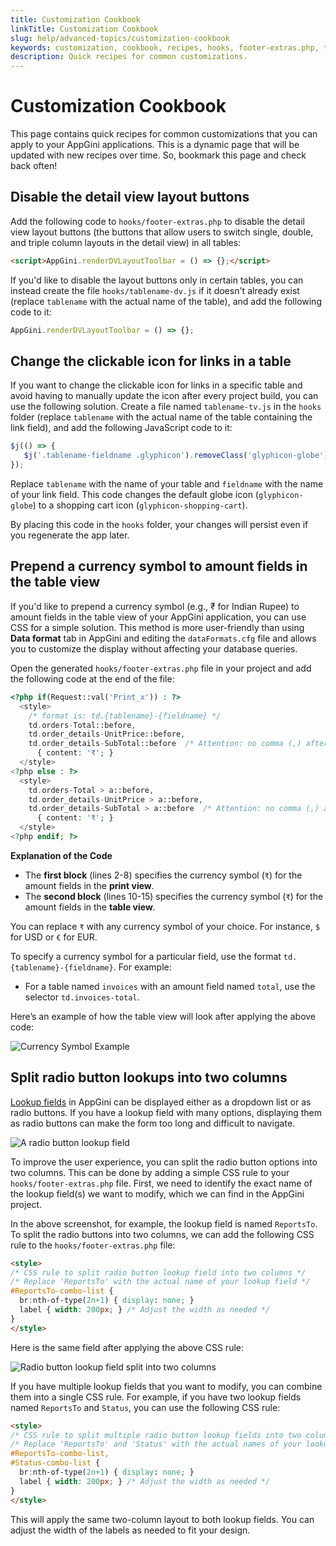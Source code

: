 ```yaml
---
title: Customization Cookbook 
linkTitle: Customization Cookbook
slug: help/advanced-topics/customization-cookbook
keywords: customization, cookbook, recipes, hooks, footer-extras.php, tablename-dv.js
description: Quick recipes for common customizations.
---
```


# Customization Cookbook

This page contains quick recipes for common customizations that you can apply to your AppGini applications. This is a dynamic page that will be updated with new recipes over time.
So, bookmark this page and check back often!

## Disable the detail view layout buttons

Add the following code to `hooks/footer-extras.php` to disable the detail view layout buttons (the buttons that allow users to switch single, double, and triple column layouts in the detail view) in all tables:

```html
<script>AppGini.renderDVLayoutToolbar = () => {};</script>
```

If you'd like to disable the layout buttons only in certain tables, you can instead create the file `hooks/tablename-dv.js` if it doesn't already exist (replace `tablename` with the actual name of the table), and add the following code to it:

```js
AppGini.renderDVLayoutToolbar = () => {};
```


## Change the clickable icon for links in a table

If you want to change the clickable icon for links in a specific table and avoid having to manually update the icon after every project build, you can use the following solution. Create a file named `tablename-tv.js` in the `hooks` folder (replace `tablename` with the actual name of the table containing the link field), and add the following JavaScript code to it:

```js
$j(() => {
   $j('.tablename-fieldname .glyphicon').removeClass('glyphicon-globe').addClass('glyphicon-shopping-cart');
});
```

Replace `tablename` with the name of your table and `fieldname` with the name of your link field. This code changes the default globe icon (`glyphicon-globe`) to a shopping cart icon (`glyphicon-shopping-cart`). 

By placing this code in the `hooks` folder, your changes will persist even if you regenerate the app later.


## Prepend a currency symbol to amount fields in the table view

If you'd like to prepend a currency symbol (e.g., ₹ for Indian Rupee) to amount fields in the table view of your AppGini application, you can use CSS for a simple solution. This method is more user-friendly than using **Data format** tab in AppGini and editing the `dataFormats.cfg` file and allows you to customize the display without affecting your database queries.

Open the generated `hooks/footer-extras.php` file in your project and add the following code at the end of the file:

```php
<?php if(Request::val('Print_x')) : ?>
  <style>
    /* format is: td.{tablename}-{fieldname} */
    td.orders-Total::before,
    td.order_details-UnitPrice::before,
    td.order_details-SubTotal::before  /* Attention: no comma (,) after last field! */
      { content: '₹'; }
  </style>
<?php else : ?>
  <style>
    td.orders-Total > a::before,
    td.order_details-UnitPrice > a::before,
    td.order_details-SubTotal > a::before  /* Attention: no comma (,) after last field! */
      { content: '₹'; }
  </style>
<?php endif; ?>
```

**Explanation of the Code**

- The **first block** (lines 2-8) specifies the currency symbol (`₹`) for the amount fields in the **print view**.
- The **second block** (lines 10-15) specifies the currency symbol (`₹`) for the amount fields in the **table view**.

You can replace `₹` with any currency symbol of your choice. For instance, `$` for USD or `€` for EUR.

To specify a currency symbol for a particular field, use the format `td.{tablename}-{fieldname}`. For example:

- For a table named `invoices` with an amount field named `total`, use the selector `td.invoices-total`.

Here’s an example of how the table view will look after applying the above code:

![Currency Symbol Example](https://cdn.bigprof.com/images/currency-symbol-in-table-view.png)


## Split radio button lookups into two columns

[Lookup fields](../working-with-projects/understanding-lookup-fields.md) in AppGini can be displayed either as a dropdown list or as radio buttons. If you have a lookup field with many options, displaying them as radio buttons can make the form too long and difficult to navigate.

![A radio button lookup field](https://cdn.bigprof.com/images/radio-button-lookup-field.png)

To improve the user experience, you can split the radio button options into two columns. This can be done by adding a simple CSS rule to your `hooks/footer-extras.php` file. First, we need to identify the exact name of the lookup field(s) we want to modify, which we can find in the AppGini project.

In the above screenshot, for example, the lookup field is named `ReportsTo`. To split the radio buttons into two columns, we can add the following CSS rule to the `hooks/footer-extras.php` file:

```html
<style>
/* CSS rule to split radio button lookup field into two columns */
/* Replace 'ReportsTo' with the actual name of your lookup field */
#ReportsTo-combo-list {
  br:nth-of-type(2n+1) { display: none; }
  label { width: 200px; } /* Adjust the width as needed */
}
</style>
```

Here is the same field after applying the above CSS rule:

![Radio button lookup field split into two columns](https://cdn.bigprof.com/images/radio-button-lookup-field-split.png)

If you have multiple lookup fields that you want to modify, you can combine them into a single CSS rule. For example, if you have two lookup fields named `ReportsTo` and `Status`, you can use the following CSS rule:

```html
<style>
/* CSS rule to split multiple radio button lookup fields into two columns */
/* Replace 'ReportsTo' and 'Status' with the actual names of your lookup fields */
#ReportsTo-combo-list,
#Status-combo-list {
  br:nth-of-type(2n+1) { display: none; }
  label { width: 200px; } /* Adjust the width as needed */
}
</style>
```

This will apply the same two-column layout to both lookup fields. You can adjust the width of the labels as needed to fit your design.

